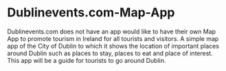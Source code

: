 # Dublinevents.com-Map-App
Dublinevents.com does not have an app would like to have their own Map App to promote tourism in Ireland for all tourists and visitors. A simple map app of the City of Dublin to which it shows the location of important places around Dublin such as places to stay, places to eat and place of interest. This app will be a guide for tourists to go around Dublin.
